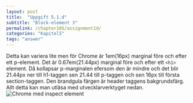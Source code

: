 ```yaml
---
layout: post
title:  "Uppgift 5.1.d"
subtitle: "Block-element 3"
permalink: /chapter105/assignment1d/
categories: "Kapitel5"
tags: "answer"
---
```

Detta kan variera lite men för Chrome är 1em(16px) marginal före och efter ett p-element. Det är 0.67em(21.44px) marginal före och efter ett `<h1>` element. Då kollapsar p-marginalen efersom den är mindre och det blir 21.44px ner till h1-taggen sen 21.44 till p-taggen och sen 16px till första section-taggen.
Den brandgula färgen är header taggens bakgrundsfärg.
Allt detta kan man utläsa med utvecklarverktyget nedan.
<img src="{{ site.url | append:site.baseurl}}/assets/images/chapter5-assignment1d.PNG" alt="Chrome med inspect element"/>

